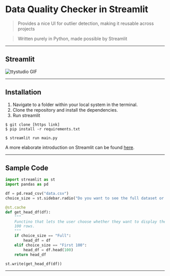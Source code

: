 
# Data Quality Checker in Streamlit

> Provides a nice UI for outlier detection, making it reusable across projects

> Written purely in Python, made possible by Streamlit

---

## Streamlit
![ttystudio GIF](https://camo.githubusercontent.com/5ae1dcfd188be26bbb0648fb62e9d6d593dbb6f5/68747470733a2f2f617773312e646973636f757273652d63646e2e636f6d2f7374616e6461726431302f75706c6f6164732f73747265616d6c69742f6f726967696e616c2f31582f323932653938356637663735656637626566386332376235383939663731663736636435373765302e676966)

---

## Installation

1. Navigate to a folder within your local system in the terminal.
2. Clone the repository and install the dependencies.
3. Run streamlit

```shell
$ git clone [https link]
$ pip install -r requirements.txt

$ streamlit run main.py
```

A more elaborate introduction on Streamlit can be found [here](https://lunch-share-app.herokuapp.com/).

---

## Sample Code

```python
import streamlit as st
import pandas as pd

df = pd.read_csv("data.csv")
choice_size = st.sidebar.radio("Do you want to see the full dataset or the first 100 rows?", ("First 100", "Full"))

@st.cache
def get_head_df(df):
    """
    Functino that lets the user choose whether they want to display the whole dataframe or only the first
    100 rows.
    """
    if choice_size == "Full":
        head_df = df
    elif choice_size == "First 100":
        head_df = df.head(100)
    return head_df

st.write(get_head_df(df))
```

---

